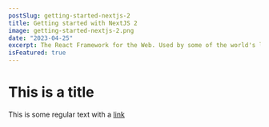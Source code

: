 ```yaml
---
postSlug: getting-started-nextjs-2
title: Getting started with NextJS 2
image: getting-started-nextjs-2.png
date: "2023-04-25"
excerpt: The React Framework for the Web. Used by some of the world's largest companies, Next.js enables you to create full-stack Web applications by extending the latest React features, and integrating powerful Rust-based JavaScript tooling for the fastest builds.
isFeatured: true
---
```


# This is a title

This is some regular text with a [link](https://google.com)
